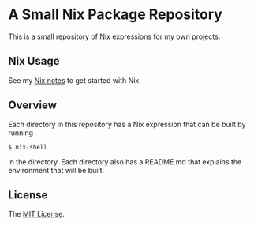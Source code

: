 # A Small Nix Package Repository

This is a small repository of
[Nix](https://en.wikipedia.org/wiki/Nix_package_manager) expressions
for [my](https://github.com/wd15) own projects.

## Nix Usage

See my [Nix notes](./NIX-NOTES.md) to get started with Nix.

## Overview

Each directory in this repository has a Nix expression that can be
built by running

    $ nix-shell

in the directory. Each directory also has a README.md that explains
the environment that will be built.

## License

The [MIT License](./LICENSE).
